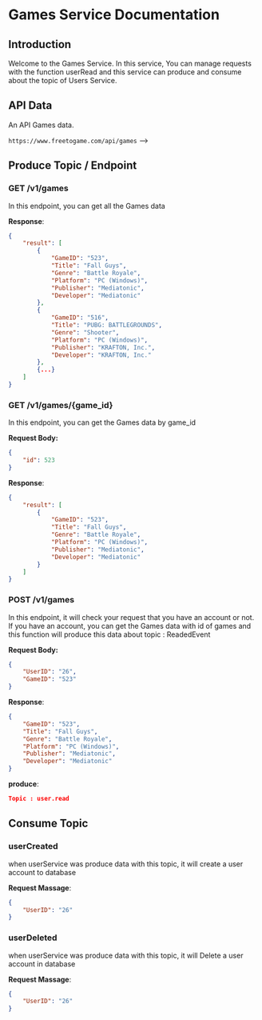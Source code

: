 # Games Service Documentation

## Introduction

Welcome to the Games Service. In this service, You can manage requests with the function userRead and this service can produce and consume about the topic of Users Service.

## API Data
An API Games data.

``https://www.freetogame.com/api/games`` -->

## Produce Topic / Endpoint

### GET /v1/games

In this endpoint, you can get all the Games data


**Response**:

```json
{
    "result": [
        {
            "GameID": "523",
            "Title": "Fall Guys",
            "Genre": "Battle Royale",
            "Platform": "PC (Windows)",
            "Publisher": "Mediatonic",
            "Developer": "Mediatonic"
        },
        {
            "GameID": "516",
            "Title": "PUBG: BATTLEGROUNDS",
            "Genre": "Shooter",
            "Platform": "PC (Windows)",
            "Publisher": "KRAFTON, Inc.",
            "Developer": "KRAFTON, Inc."
        },
		{...}
    ]
}
```

### GET /v1/games/{game_id}

In this endpoint, you can get the Games data by game_id

**Request Body:**

```json
{
    "id": 523
}
```

**Response**:

```json
{
    "result": [
        {
            "GameID": "523",
            "Title": "Fall Guys",
            "Genre": "Battle Royale",
            "Platform": "PC (Windows)",
            "Publisher": "Mediatonic",
            "Developer": "Mediatonic"
        }
    ]
}
```


### POST /v1/games

In this endpoint, it will check your request that you have an account or not. If you have an account, you can get the Games data with id of games and this function will produce this data about topic : ReadedEvent

**Request Body:**

```json
{
    "UserID": "26",
    "GameID": "523"
}
```

**Response**:

```json
{
	"GameID": "523",
	"Title": "Fall Guys",
	"Genre": "Battle Royale",
	"Platform": "PC (Windows)",
	"Publisher": "Mediatonic",
	"Developer": "Mediatonic"
}
```
**produce**:
```json
Topic : user.read
```

## Consume Topic

### userCreated

when userService was produce data with this topic, it will create a user account to database  

**Request Massage**:

```json
{
    "UserID": "26"
}
```

### userDeleted

when userService was produce data with this topic, it will Delete a user account in database  

**Request Massage**:

```json
{
    "UserID": "26"
}
```